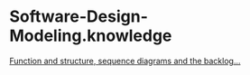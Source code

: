 # Software-Design-Modeling.knowledge
[Function and structure, sequence diagrams and the backlog...](https://youtu.be/lAV9yjP5puc)
